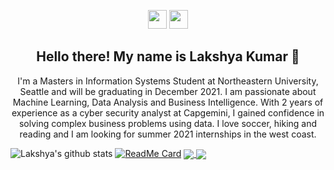 <p align='center'>
<a href="https://www.linkedin.com/in/lakshyakumar24/"><img height="30" src="https://github.com/stephenajulu/WaylonWalker/blob/main/icon/linkedin.png?raw=true"></a>
<a href="https://lakshyakumar.com/"><img height="30" src="https://raw.githubusercontent.com/kumarlakshya24/kumarlakshya24/main/favicon.ico"></a>
</p>

<h2 align="center">Hello there! My name is Lakshya Kumar 👋</h2>
<p align="center">I'm a Masters in Information Systems Student at Northeastern University, Seattle and will be graduating in December 2021.
I am passionate about Machine Learning, Data Analysis and Business Intelligence.
With 2 years of experience as a cyber security analyst at Capgemini, I gained confidence in solving complex business problems using data. I love soccer, hiking and reading and I am looking for summer 2021 internships in the west coast.
</p>

![Lakshya's github stats](https://github-readme-stats.vercel.app/api?username=kumarlakshya24&theme=calm&show_icons=true)
[![ReadMe Card](https://github-readme-stats.vercel.app/api/pin/?username=kumarlakshya24&theme=calm&repo=Data-Science-Projects)](https://github.com/kumarlakshya24/Data-Science-Projects)
<a href="https://github.com/kumarlakshya24/INFO6205-Algorithms">
  <img align="center" src="https://github.com/kumarlakshya24/INFO6205-Algorithms" />
</a>
<a href="https://github.com/kumarlakshya24/Sentiment_Analysis">
  <img align="center" src="https://github.com/kumarlakshya24/Sentiment_Analysis" />
</a>
